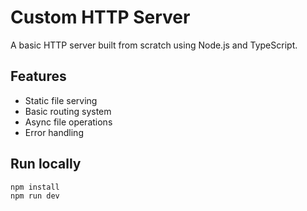 # Custom HTTP Server
A basic HTTP server built from scratch using Node.js and TypeScript.

## Features
- Static file serving
- Basic routing system
- Async file operations
- Error handling

## Run locally
```bash
npm install
npm run dev
